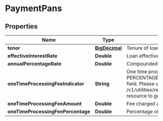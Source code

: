 # PaymentPans

## Properties
Name | Type | Description | Notes
------------ | ------------- | ------------- | -------------
**tenor** | [**BigDecimal**](BigDecimal.md) | Tenure of loan in months. |  [optional]
**effectiveInterestRate** | **Double** | Loan effective interest rate |  [optional]
**annualPercentageRate** | **Double** | Compounded annual interest rate. |  [optional]
**oneTimeProcessingFeeIndicator** | **String** | One time processing fee indicator. Valid values : PERCENTAGE, FIXED_AMOUNT. This is a reference data field. Please use /v1/utilities/referenceData/{oneTimeProcessingFeeIndicator} resource to get valid value of this field with description. |  [optional]
**oneTimeProcessingFeeAmount** | **Double** | Fee charged as part of one time processing. |  [optional]
**oneTimeProcessingFeePercentage** | **Double** | Percentage of one time processing fee charged. |  [optional]
